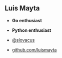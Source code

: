## Luis Mayta

- **Go enthusiast**
- **Python enthusiast**

- [@slovacus](https://twitter.com/slovacus)
- [github.com/luismayta](https://github.com/luismayta)